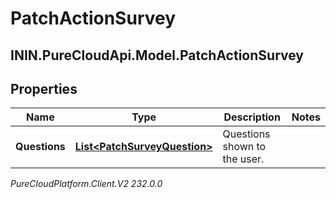 # PatchActionSurvey

## ININ.PureCloudApi.Model.PatchActionSurvey

## Properties

|Name | Type | Description | Notes|
|------------ | ------------- | ------------- | -------------|
| **Questions** | [**List&lt;PatchSurveyQuestion&gt;**](PatchSurveyQuestion) | Questions shown to the user. | |



_PureCloudPlatform.Client.V2 232.0.0_
